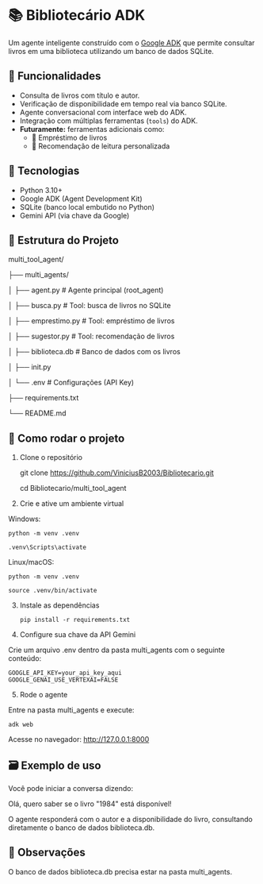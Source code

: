 # 📚 Bibliotecário ADK

Um agente inteligente construído com o [Google ADK](https://github.com/google/adk) que permite consultar livros em uma biblioteca utilizando um banco de dados SQLite.

## 🚀 Funcionalidades

- Consulta de livros com título e autor.
- Verificação de disponibilidade em tempo real via banco SQLite.
- Agente conversacional com interface web do ADK.
- Integração com múltiplas ferramentas (`tools`) do ADK.
- **Futuramente:** ferramentas adicionais como:
  - 📖 Empréstimo de livros
  - 🤖 Recomendação de leitura personalizada

## 🧠 Tecnologias

- Python 3.10+
- Google ADK (Agent Development Kit)
- SQLite (banco local embutido no Python)
- Gemini API (via chave da Google)

## 📂 Estrutura do Projeto

multi_tool_agent/

├── multi_agents/

│ ├── agent.py # Agente principal (root_agent)

│ ├── busca.py # Tool: busca de livros no SQLite

│ ├── emprestimo.py # Tool: empréstimo de livros

│ ├── sugestor.py # Tool: recomendação de livros

│ ├── biblioteca.db # Banco de dados com os livros

│ ├── init.py

│ └── .env # Configurações (API Key)

├── requirements.txt

└── README.md


## 🚀 Como rodar o projeto

1. Clone o repositório

      git clone https://github.com/ViniciusB2003/Bibliotecario.git
  
      cd Bibliotecario/multi_tool_agent


2. Crie e ative um ambiente virtual

Windows:

    python -m venv .venv
    
    .venv\Scripts\activate


Linux/macOS:

    python -m venv .venv
    
    source .venv/bin/activate

3. Instale as dependências

       pip install -r requirements.txt


4. Configure sua chave da API Gemini
   
Crie um arquivo .env dentro da pasta multi_agents com o seguinte conteúdo:

    GOOGLE_API_KEY=your_api_key_aqui
    GOOGLE_GENAI_USE_VERTEXAI=FALSE

5. Rode o agente
   
Entre na pasta multi_agents e execute:

    adk web

Acesse no navegador: http://127.0.0.1:8000





## 🗃 Exemplo de uso

Você pode iniciar a conversa dizendo:

Olá, quero saber se o livro "1984" está disponível!

O agente responderá com o autor e a disponibilidade do livro, consultando diretamente o banco de dados biblioteca.db.






## 📌 Observações

O banco de dados biblioteca.db precisa estar na pasta multi_agents.
